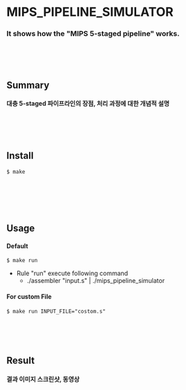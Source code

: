 # MIPS_PIPELINE_SIMULATOR
### It shows how the "MIPS 5-staged pipeline" works.
<br/><br/><br/>

## Summary
#### 대충 5-staged 파이프라인의 장점, 처리 과정에 대한 개념적 설명
<br/><br/><br/>

## Install
	$ make
<br/><br/><br/><br/>

## Usage
#### Default
	$ make run
* Rule "run" execute following command
	* ./assembler "input.s" | ./mips_pipeline_simulator
#### For custom File
	$ make run INPUT_FILE="costom.s"
<br/><br/><br/>

## Result
#### 결과 이미지 스크린샷, 동영상